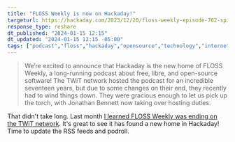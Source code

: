 ```yaml
---
title: "FLOSS Weekly is now on Hackaday!"
targeturl: https://hackaday.com/2023/12/20/floss-weekly-episode-762-spilling-the-tea/
response_type: reshare
dt_published: "2024-01-15 12:15"
dt_updated: "2024-01-15 12:15 -05:00"
tags: ["podcast","floss","hackaday","opensource","technology","internet"]
---
```


> We’re excited to announce that Hackaday is the new home of FLOSS Weekly, a long-running podcast about free, libre, and open-source software! The TWiT network hosted the podcast for an incredible seventeen years, but due to some changes on their end, they recently had to wind things down. They were gracious enough to let us pick up the torch, with Jonathan Bennett now taking over hosting duties.

That didn't take long. Last month [I learned FLOSS Weekly was ending on the TWiT network](/feed/floss-weekly-ends-twit-start-of-an-era). It's great to see it has found a new home in Hackaday! Time to update the RSS feeds and podroll.
